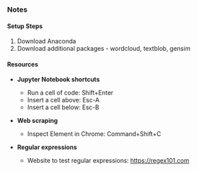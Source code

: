 ### Notes

#### Setup Steps
1. Download Anaconda
2. Download additional packages - wordcloud, textblob, gensim

#### Resources
* **Jupyter Notebook shortcuts**
   * Run a cell of code: Shift+Enter
   * Insert a cell above: Esc-A
   * Insert a cell below: Esc-B
  
* **Web scraping**
   * Inspect Element in Chrome: Command+Shift+C
* **Regular expressions**
   * Website to test regular expressions: https://regex101.com

